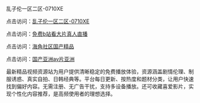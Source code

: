 乱子伦一区二区-0710XE

点击访问：<a href="https://heiliaozj3tjd.pages.dev">乱子伦一区二区-0710XE</a>

点击访问：<a href="https://heiliaoe8ajia.pages.dev">免费b站看大片真人直播</a>

点击访问：<a href="https://heiliaoxqkkct.pages.dev">海角社区国产精品</a>

点击访问：<a href="https://heiliaoxwd5i8.pages.dev">国产亚洲av片亚洲</a>

最新精品视频资源站为用户提供清晰稳定的免费播放体验，资源涵盖剧情伦理、制服诱惑、真实自拍、日韩经典等。平台每日更新、按热度和题材分类，让用户快速找到偏好内容。无需注册、无广告干扰，支持多设备播放。还可收藏喜爱影片，实现个性化内容推荐，是高频使用者的理想选择。

<span style="display:none;">[Canonical link](https://github.com/edc20250710/edc11 ）</span>
